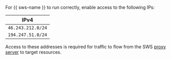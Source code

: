 For {{ sws-name }} to run correctly, enable access to the following IPs:

| IPv4              |
| ----------------- |
| `46.243.212.0/24` |
| `194.247.51.0/24` |

Access to these addresses is required for traffic to flow from the SWS [proxy server](../smartwebsecurity/concepts/domain-protect.md#proxy) to target resources.